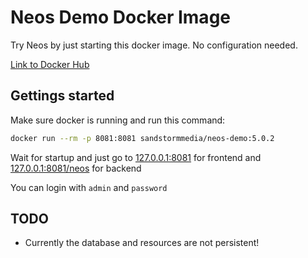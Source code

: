 # Neos Demo Docker Image

Try Neos by just starting this docker image. No configuration needed.

[Link to Docker Hub](https://store.docker.com/community/images/sandstormmedia/neos-demo)

## Gettings started

Make sure docker is running and run this command:

```sh
docker run --rm -p 8081:8081 sandstormmedia/neos-demo:5.0.2
```

Wait for startup and just go to [127.0.0.1:8081](http://127.0.0.1:8081) for frontend and [127.0.0.1:8081/neos](http://127.0.0.1:8081/neos) for backend

You can login with `admin` and `password`

## TODO

- Currently the database and resources are not persistent!
